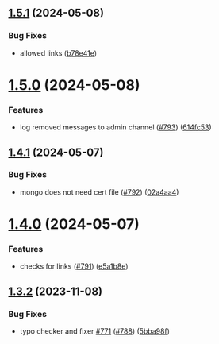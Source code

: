 ## [1.5.1](https://github.com/EddieHubCommunity/EddieBot/compare/v1.5.0...v1.5.1) (2024-05-08)


### Bug Fixes

* allowed links ([b78e41e](https://github.com/EddieHubCommunity/EddieBot/commit/b78e41e253296c6e801cb1a8e606c7ce70e55520))



# [1.5.0](https://github.com/EddieHubCommunity/EddieBot/compare/v1.4.1...v1.5.0) (2024-05-08)


### Features

* log removed messages to admin channel ([#793](https://github.com/EddieHubCommunity/EddieBot/issues/793)) ([614fc53](https://github.com/EddieHubCommunity/EddieBot/commit/614fc53870d6cfa2d00d60a6eb1d7e02b92a91d9))



## [1.4.1](https://github.com/EddieHubCommunity/EddieBot/compare/v1.4.0...v1.4.1) (2024-05-07)


### Bug Fixes

* mongo does not need cert file ([#792](https://github.com/EddieHubCommunity/EddieBot/issues/792)) ([02a4aa4](https://github.com/EddieHubCommunity/EddieBot/commit/02a4aa49b04222c16c0e02c5bbdc1ac2933d186a))



# [1.4.0](https://github.com/EddieHubCommunity/EddieBot/compare/v1.3.2...v1.4.0) (2024-05-07)


### Features

* checks for links ([#791](https://github.com/EddieHubCommunity/EddieBot/issues/791)) ([e5a1b8e](https://github.com/EddieHubCommunity/EddieBot/commit/e5a1b8ed2ae817e077d27aba61c699bf6b5808d8))



## [1.3.2](https://github.com/EddieHubCommunity/EddieBot/compare/v1.3.1...v1.3.2) (2023-11-08)


### Bug Fixes

* typo checker and fixer [#771](https://github.com/EddieHubCommunity/EddieBot/issues/771) ([#788](https://github.com/EddieHubCommunity/EddieBot/issues/788)) ([5bba98f](https://github.com/EddieHubCommunity/EddieBot/commit/5bba98ffe963e6c43a197336a52373b787e3cfb0))



